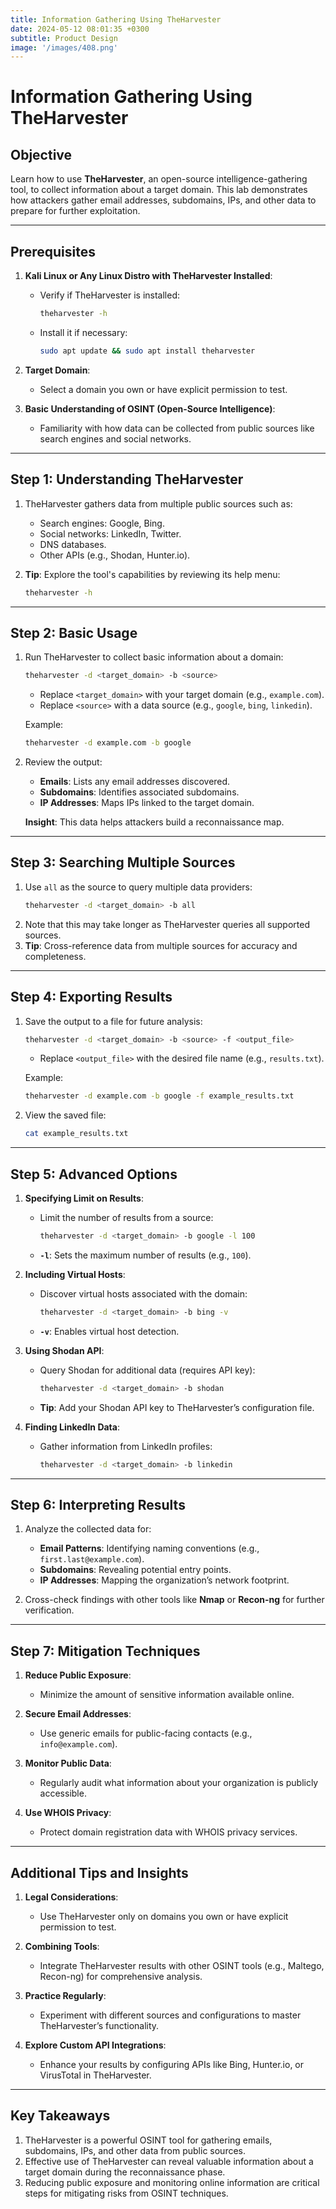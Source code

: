 ```yaml
---
title: Information Gathering Using TheHarvester
date: 2024-05-12 08:01:35 +0300
subtitle: Product Design
image: '/images/408.png'
---
```

# Information Gathering Using TheHarvester

## **Objective**
Learn how to use **TheHarvester**, an open-source intelligence-gathering tool, to collect information about a target domain. This lab demonstrates how attackers gather email addresses, subdomains, IPs, and other data to prepare for further exploitation.

---

## **Prerequisites**
1. **Kali Linux or Any Linux Distro with TheHarvester Installed**:
   - Verify if TheHarvester is installed:
     ```bash
     theharvester -h
     ```
   - Install it if necessary:
     ```bash
     sudo apt update && sudo apt install theharvester
     ```

2. **Target Domain**:
   - Select a domain you own or have explicit permission to test.

3. **Basic Understanding of OSINT (Open-Source Intelligence)**:
   - Familiarity with how data can be collected from public sources like search engines and social networks.

---

## **Step 1: Understanding TheHarvester**
1. TheHarvester gathers data from multiple public sources such as:
   - Search engines: Google, Bing.
   - Social networks: LinkedIn, Twitter.
   - DNS databases.
   - Other APIs (e.g., Shodan, Hunter.io).

2. **Tip**: Explore the tool's capabilities by reviewing its help menu:
   ```bash
   theharvester -h
   ```

---

## **Step 2: Basic Usage**
1. Run TheHarvester to collect basic information about a domain:
   ```bash
   theharvester -d <target_domain> -b <source>
   ```
   - Replace `<target_domain>` with your target domain (e.g., `example.com`).
   - Replace `<source>` with a data source (e.g., `google`, `bing`, `linkedin`).

   Example:
   ```bash
   theharvester -d example.com -b google
   ```

2. Review the output:
   - **Emails**: Lists any email addresses discovered.
   - **Subdomains**: Identifies associated subdomains.
   - **IP Addresses**: Maps IPs linked to the target domain.

   **Insight**: This data helps attackers build a reconnaissance map.

---

## **Step 3: Searching Multiple Sources**
1. Use `all` as the source to query multiple data providers:
   ```bash
   theharvester -d <target_domain> -b all
   ```
2. Note that this may take longer as TheHarvester queries all supported sources.
3. **Tip**: Cross-reference data from multiple sources for accuracy and completeness.

---

## **Step 4: Exporting Results**
1. Save the output to a file for future analysis:
   ```bash
   theharvester -d <target_domain> -b <source> -f <output_file>
   ```
   - Replace `<output_file>` with the desired file name (e.g., `results.txt`).

   Example:
   ```bash
   theharvester -d example.com -b google -f example_results.txt
   ```

2. View the saved file:
   ```bash
   cat example_results.txt
   ```

---

## **Step 5: Advanced Options**
1. **Specifying Limit on Results**:
   - Limit the number of results from a source:
     ```bash
     theharvester -d <target_domain> -b google -l 100
     ```
   - **`-l`**: Sets the maximum number of results (e.g., `100`).

2. **Including Virtual Hosts**:
   - Discover virtual hosts associated with the domain:
     ```bash
     theharvester -d <target_domain> -b bing -v
     ```
   - **`-v`**: Enables virtual host detection.

3. **Using Shodan API**:
   - Query Shodan for additional data (requires API key):
     ```bash
     theharvester -d <target_domain> -b shodan
     ```
   - **Tip**: Add your Shodan API key to TheHarvester’s configuration file.

4. **Finding LinkedIn Data**:
   - Gather information from LinkedIn profiles:
     ```bash
     theharvester -d <target_domain> -b linkedin
     ```

---

## **Step 6: Interpreting Results**
1. Analyze the collected data for:
   - **Email Patterns**: Identifying naming conventions (e.g., `first.last@example.com`).
   - **Subdomains**: Revealing potential entry points.
   - **IP Addresses**: Mapping the organization’s network footprint.

2. Cross-check findings with other tools like **Nmap** or **Recon-ng** for further verification.

---

## **Step 7: Mitigation Techniques**
1. **Reduce Public Exposure**:
   - Minimize the amount of sensitive information available online.

2. **Secure Email Addresses**:
   - Use generic emails for public-facing contacts (e.g., `info@example.com`).

3. **Monitor Public Data**:
   - Regularly audit what information about your organization is publicly accessible.

4. **Use WHOIS Privacy**:
   - Protect domain registration data with WHOIS privacy services.

---

## **Additional Tips and Insights**
1. **Legal Considerations**:
   - Use TheHarvester only on domains you own or have explicit permission to test.

2. **Combining Tools**:
   - Integrate TheHarvester results with other OSINT tools (e.g., Maltego, Recon-ng) for comprehensive analysis.

3. **Practice Regularly**:
   - Experiment with different sources and configurations to master TheHarvester’s functionality.

4. **Explore Custom API Integrations**:
   - Enhance your results by configuring APIs like Bing, Hunter.io, or VirusTotal in TheHarvester.

---

## **Key Takeaways**
1. TheHarvester is a powerful OSINT tool for gathering emails, subdomains, IPs, and other data from public sources.
2. Effective use of TheHarvester can reveal valuable information about a target domain during the reconnaissance phase.
3. Reducing public exposure and monitoring online information are critical steps for mitigating risks from OSINT techniques.
